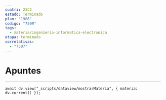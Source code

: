 ```yaml
---
cuatri: 23C2
estado: Terminado
plan: "1986"
codigo: "7509"
tags:
  - materia/ingenieria-informatica-electronica
etapa: terminado
correlativas:
  - "7507"
---
```

# Apuntes 
---
```dataviewjs
await dv.view("_scripts/dataview/mostrarMateria", { materia: dv.current() });
```